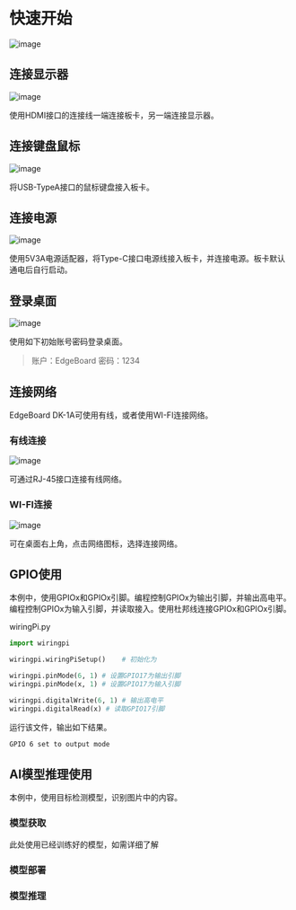 # 快速开始

![image](./images/board.jpg)

## 连接显示器

![image](./images/连接显示器.jpg)

使用HDMI接口的连接线一端连接板卡，另一端连接显示器。

## 连接键盘鼠标

![image](./images/连接键鼠.jpg)

将USB-TypeA接口的鼠标键盘接入板卡。

## 连接电源

![image](./images/连接电源.jpg)

使用5V3A电源适配器，将Type-C接口电源线接入板卡，并连接电源。板卡默认通电后自行启动。

## 登录桌面

![image](./images/登录桌面.jpg)

使用如下初始账号密码登录桌面。

> 账户：EdgeBoard
> 密码：1234

## 连接网络

EdgeBoard DK-1A可使用有线，或者使用WI-FI连接网络。

### 有线连接

![image](./images/有线连接.jpg)

可通过RJ-45接口连接有线网络。

### WI-FI连接

![image](./images/wifi连接.jpg)

可在桌面右上角，点击网络图标，选择连接网络。

## GPIO使用

本例中，使用GPIOx和GPIOx引脚。编程控制GPIOx为输出引脚，并输出高电平。编程控制GPIOx为输入引脚，并读取接入。使用杜邦线连接GPIOx和GPIOx引脚。

wiringPi.py

```python
import wiringpi

wiringpi.wiringPiSetup()    # 初始化为

wiringpi.pinMode(6, 1) # 设置GPIO17为输出引脚
wiringpi.pinMode(x, 1) # 设置GPIO17为输入引脚

wiringpi.digitalWrite(6, 1) # 输出高电平
wiringpi.digitalRead(x) # 读取GPIO17引脚

```

运行该文件，输出如下结果。
```bash
GPIO 6 set to output mode
```

## AI模型推理使用

本例中，使用目标检测模型，识别图片中的内容。

### 模型获取

此处使用已经训练好的模型，如需详细了解

### 模型部署

### 模型推理
